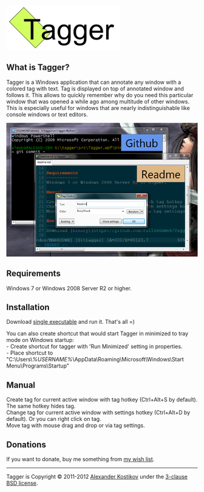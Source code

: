 ![Tagger logo](https://github.com/FallenGameR/Tagger/raw/master/info/Logo.png)

What is Tagger?
---------------
Tagger is a Windows application that can annotate any window with a colored tag with text. Tag is displayed on top of annotated window and follows it. This allows to quickly remember why do you need this particular window that was opened a while ago among multitude of other windows. This is especially useful for windows that are nearly indistinguishable like console windows or text editors.

![Tagger screenshot](https://github.com/FallenGameR/Tagger/raw/master/info/Screenshot.png)

Requirements
------------
Windows 7 or Windows 2008 Server R2 or higher.

Installation
--------------
Download [single executable](https://github.com/FallenGameR/Tagger/raw/master/bins/Tagger.exe) and run it. That's all =)

You can also create shortcut that would start Tagger in minimized to tray mode on Windows startup:  
\- Create shortcut for tagger with 'Run Minimized' setting in properties.  
\- Place shortcut to "C:\Users\\*%USERNAME%*\AppData\Roaming\Microsoft\Windows\Start Menu\Programs\Startup"

Manual
------
Create tag for current active window with tag hotkey (Ctrl+Alt+S by default). The same hotkey hides tag.  
Change tag for current active window with settings hotkey (Ctrl+Alt+D by default). Or you can right click on tag.  
Move tag with mouse drag and drop or via tag settings.

Donations
---------
If you want to donate, buy me something from [my wish list](http://www.amazon.com/gp/registry/wishlist/J8ORBQBR43HG).

--------------------------------

Tagger is Copyright &copy; 2011-2012 [Alexander Kostikov](http://fallengamer.livejournal.com/) under the [3-clause BSD license](https://github.com/AutoMapper/AutoMapper/blob/master/LICENSE.txt).

